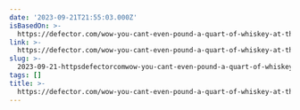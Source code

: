 ```yaml
---
date: '2023-09-21T21:55:03.000Z'
isBasedOn: >-
  https://defector.com/wow-you-cant-even-pound-a-quart-of-whiskey-at-the-airport-for-less-than-60-anymore
link: >-
  https://defector.com/wow-you-cant-even-pound-a-quart-of-whiskey-at-the-airport-for-less-than-60-anymore
slug: >-
  2023-09-21-httpsdefectorcomwow-you-cant-even-pound-a-quart-of-whiskey-at-the-airport-for-less-than-60-anymore
tags: []
title: >-
  https://defector.com/wow-you-cant-even-pound-a-quart-of-whiskey-at-the-airport-for-less-than-60-anymore
---
```


